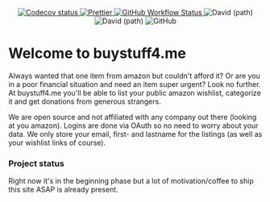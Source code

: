 <p align='center'>
    <a href="https://codecov.io/gh/Enubia/buystuff4.me">
        <img src="https://codecov.io/gh/Enubia/buystuff4.me/branch/master/graph/badge.svg?token=I6Hhq5l4C3" alt="Codecov status">
    </a>
    <a href="https://github.com/prettier/prettier">
        <img src="https://img.shields.io/badge/code_style-prettier-ff69b4.svg?style=flat-square" alt="Prettier">
    </a>
    <a href="https://img.shields.io/github/workflow/status/enubia/buystuff4.me/Run%20build%20and%20test%20pipeline">
        <img alt="GitHub Workflow Status" src="https://img.shields.io/github/workflow/status/enubia/buystuff4.me/Run%20build%20and%20test%20pipeline?style=flat-square">
    </a>
    <img alt="David (path)" src="https://img.shields.io/david/enubia/buystuff4.me?label=api%20dependencies&path=api&style=flat-square">
    <img alt="David (path)" src="https://img.shields.io/david/enubia/buystuff4.me?label=frontend%20dependencies&path=frontend&style=flat-square">
    <img alt="GitHub" src="https://img.shields.io/github/license/enubia/buystuff4.me?style=flat-square">
</p>

# Welcome to buystuff4.me

Always wanted that one item from amazon but couldn't afford it? Or are you in a poor financial situation and need an
item super urgent? Look no further. At buystuff4.me you'll be able to list your public amazon wishlist, categorize it
and get donations from generous strangers.

We are open source and not affiliated with any company out there (looking at you amazon). Logins are done via OAuth so
no need to worry about your data. We only store your email, first- and lastname for the listings (as well as your
wishlist links of course).

### Project status

Right now it's in the beginning phase but a lot of motivation/coffee to ship this site ASAP is already present.
